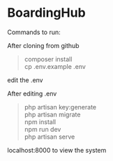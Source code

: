 # BoardingHub

Commands to run:

After cloning from github

>composer install <br />
>cp .env.example .env <br />

edit the .env

After editing .env

>php artisan key:generate <br />
>php artisan migrate <br />
>npm install <br />
>npm run dev <br />
>php artisan serve <br />

localhost:8000 to view the system
